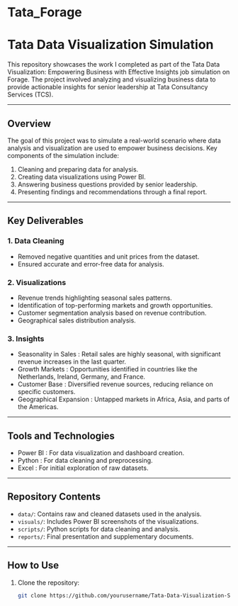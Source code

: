 # Tata_Forage

# Tata Data Visualization Simulation

This repository showcases the work I completed as part of the   Tata Data Visualization: Empowering Business with Effective Insights   job simulation on Forage. The project involved analyzing and visualizing business data to provide actionable insights for senior leadership at Tata Consultancy Services (TCS).  

---

## Overview

The goal of this project was to simulate a real-world scenario where data analysis and visualization are used to empower business decisions. Key components of the simulation include:  
1. Cleaning and preparing data for analysis.  
2. Creating data visualizations using Power BI.  
3. Answering business questions provided by senior leadership.  
4. Presenting findings and recommendations through a final report.  

---

## Key Deliverables
### 1. Data Cleaning
- Removed negative quantities and unit prices from the dataset.  
- Ensured accurate and error-free data for analysis.  

### 2. Visualizations
- Revenue trends highlighting seasonal sales patterns.  
- Identification of top-performing markets and growth opportunities.  
- Customer segmentation analysis based on revenue contribution.  
- Geographical sales distribution analysis.  

### 3. Insights
-   Seasonality in Sales  : Retail sales are highly seasonal, with significant revenue increases in the last quarter.  
-   Growth Markets  : Opportunities identified in countries like the Netherlands, Ireland, Germany, and France.  
-   Customer Base  : Diversified revenue sources, reducing reliance on specific customers.  
-   Geographical Expansion  : Untapped markets in Africa, Asia, and parts of the Americas.  

---

## Tools and Technologies
-   Power BI  : For data visualization and dashboard creation.  
-   Python  : For data cleaning and preprocessing.  
-   Excel  : For initial exploration of raw datasets.  

---

## Repository Contents
- `data/`: Contains raw and cleaned datasets used in the analysis.  
- `visuals/`: Includes Power BI screenshots of the visualizations.  
- `scripts/`: Python scripts for data cleaning and analysis.  
- `reports/`: Final presentation and supplementary documents.  

---

## How to Use
1. Clone the repository:  
   ```bash
   git clone https://github.com/yourusername/Tata-Data-Visualization-Simulation.git
